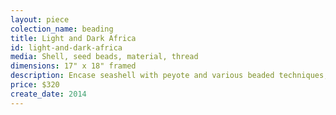```yaml
---
layout: piece
colection_name: beading
title: Light and Dark Africa
id: light-and-dark-africa
media: Shell, seed beads, material, thread
dimensions: 17" x 18" framed
description: Encase seashell with peyote and various beaded techniques, quilted mixed fabric, matted in glassed maple frame two inches in depth.
price: $320
create_date: 2014
---
```

